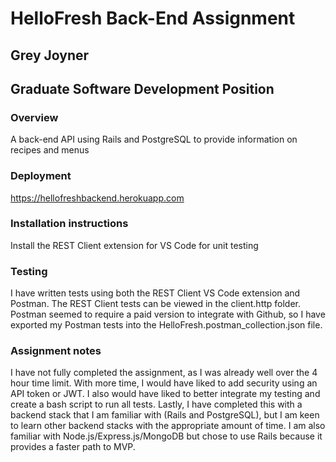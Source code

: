 # HelloFresh Back-End Assignment
## Grey Joyner
## Graduate Software Development Position

### Overview
A back-end API using Rails and PostgreSQL to provide information on recipes and menus

### Deployment
https://hellofreshbackend.herokuapp.com

### Installation instructions
Install the REST Client extension for VS Code for unit testing

### Testing
I have written tests using both the REST Client VS Code extension and Postman. The REST Client tests can be viewed in the client.http folder. Postman seemed to require a paid version to integrate with Github, so I have exported my Postman tests into the HelloFresh.postman_collection.json file.

### Assignment notes
I have not fully completed the assignment, as I was already well over the 4 hour time limit. With more time, I would have liked to add security using an API token or JWT. I also would have liked to better integrate my testing and create a bash script to run all tests. Lastly, I have completed this with a backend stack that I am familiar with (Rails and PostgreSQL), but I am keen to learn other backend stacks with the appropriate amount of time. I am also familiar with Node.js/Express.js/MongoDB but chose to use Rails because it provides a faster path to MVP.
